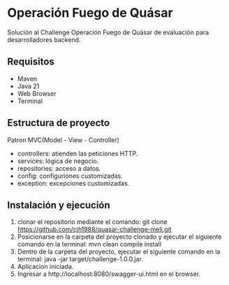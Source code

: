 # Operación Fuego de Quásar

Solución al Challenge Operación Fuego de Quásar de evaluación para desarrolladores backend.

## Requisitos

* Maven
* Java 21
* Web Browser
* Terminal

## Estructura de proyecto

Patron MVC(Model - View - Controller)
* controllers: atienden las peticiones HTTP.
* services: lógica de negocio.
* repositories: acceso a datos.
* config: configuriones customizadas.
* exception: excepciones customizadas.

## Instalación y ejecución

1. clonar el repositorio mediante el comando: git clone https://github.com/cjh1988/quasar-challenge-meli.git
2. Posicionarse en la carpeta del proyecto clonado y ejecutar el siguiente comando en la terminal: mvn clean compile install
3. Dentro de la carpeta del proyecto, ejecutar el siguiente comando en la terminal: java -jar target/challenge-1.0.0.jar.
4. Aplicacion iniciada.
5. Ingresar a http://localhost:8080/swagger-ui.html en el browser.

